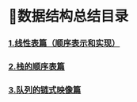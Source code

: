# :triangular_flag_on_post:数据结构总结目录
### [1.线性表篇（顺序表示和实现）](https://github.com/Lhnhn/Data_structure/blob/master/Linear_table_1.md)<br>
### [2.栈的顺序表篇](https://github.com/Lhnhn/Data_structure/blob/master/Stack.md)<br>
### [3.队列的链式映像篇](https://github.com/Lhnhn/Data_structure/blob/master/queue.md)<br>
